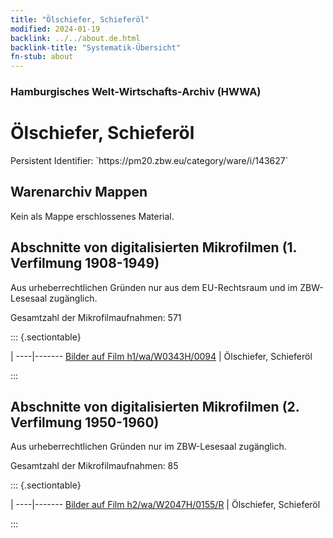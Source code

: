 ```yaml
---
title: "Ölschiefer, Schieferöl"
modified: 2024-01-19
backlink: ../../about.de.html
backlink-title: "Systematik-Übersicht"
fn-stub: about
---
```


### Hamburgisches Welt-Wirtschafts-Archiv (HWWA)

# Ölschiefer, Schieferöl

<div class="hint">Persistent Identifier: `https://pm20.zbw.eu/category/ware/i/143627`</div>







## Warenarchiv Mappen





Kein als Mappe erschlossenes Material.



<a id="filmsections" />

## Abschnitte von digitalisierten Mikrofilmen (1. Verfilmung 1908-1949)

<p>Aus urheberrechtlichen Gründen nur aus dem EU-Rechtsraum und im ZBW-Lesesaal zugänglich.</p>


<p>Gesamtzahl der Mikrofilmaufnahmen: 571</p>





::: {.sectiontable}

 | 
----|-------
<a class="btn" href="https://pm20.zbw.eu/film/h1/wa/W0343H/0094" rel="nofollow">Bilder auf Film h1/wa/W0343H/0094</a> | Ölschiefer, Schieferöl


:::




## Abschnitte von digitalisierten Mikrofilmen (2. Verfilmung 1950-1960)

<p>Aus urheberrechtlichen Gründen nur im ZBW-Lesesaal zugänglich.</p>


<p>Gesamtzahl der Mikrofilmaufnahmen: 85</p>





::: {.sectiontable}

 | 
----|-------
<a class="btn" href="https://pm20.zbw.eu/film/h2/wa/W2047H/0155/R" rel="nofollow">Bilder auf Film h2/wa/W2047H/0155/R</a> | Ölschiefer, Schieferöl


:::

















